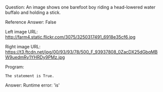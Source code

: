 Question: An image shows one barefoot boy riding a head-lowered water buffalo and holding a stick.

Reference Answer: False

Left image URL: http://farm4.static.flickr.com/3075/3250317491_6918e35cf6.jpg

Right image URL: https://t3.ftcdn.net/jpg/00/93/93/78/500_F_93937808_0ZacDX25dGbqMBW9uedmRy1YHRDy9PMz.jpg

Program:

```
The statement is True.
```
Answer: Runtime error: 'is'

